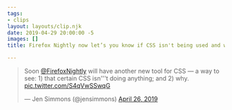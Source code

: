 ```yaml
---
tags: 
- clips
layout: layouts/clip.njk
date: 2019-04-29 20:00:00 -5
images: []
title: Firefox Nightly now let’s you know if CSS isn't being used and why

---
```

<blockquote class="twitter-tweet" data-lang="en"><p lang="en" dir="ltr">Soon <a href="ttps://twitter.com/FirefoxNightly?ref_src=twsrc%5Etfw">@FirefoxNightly</a> will have another new tool for CSS — a way to see: 1) that certain CSS isn'&#39;'t doing anything; and 2) why. <a href="https://t.co/S4qVwSSwqG">pic.twitter.com/S4qVwSSwqG</a></p>&mdash; Jen Simmons (@jensimmons) <a href="https://twitter.com/jensimmons/status/1121898528052252673?ref_src=twsrc%5Etfw">April 26, 2019</a>

</blockquote>

<script async src="https://platform.twitter.com/widgets.js" charset="utf-8"></script>
